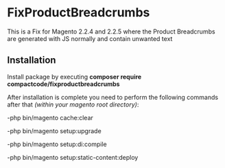 # FixProductBreadcrumbs
This is a Fix for Magento 2.2.4 and 2.2.5 where the Product Breadcrumbs are generated with JS normally and contain unwanted text

## Installation

Install package by executing **composer require compactcode/fixproductbreadcrumbs**

After installation is complete you need to perform the following commands after that *(within your magento root directory)*:

-php bin/magento cache:clear

-php bin/magento setup:upgrade

-php bin/magento setup:di:compile

-php bin/magento setup:static-content:deploy
